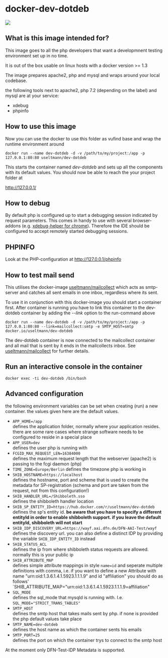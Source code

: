 # docker-dev-dotdeb

[![](https://images.microbadger.com/badges/version/useltmann/dev-dotdeb.svg)](http://microbadger.com/images/useltmann/dev-dotdeb "Get your own version badge on microbadger.com")

## What is this image intended for?

This image goes to all the php developers that want a developmnent testing environment set up in no time.

It is out of the box usable on linux hosts with a docker version >= 1.3

The image prepares apache2, php and mysql and wraps around your local codebase.

the following tools next to apache2, php 7.2 (depending on the label) and mysql are at your service:

* xdebug
* phpinfo


## How to use this image

Now you can use the docker to use this folder as vufind base and wrap the runtime environment around

    docker run --name dev-dotdeb -d -v /path/to/my/project:/app -p 127.0.0.1:80:80 useltmann/dev-dotdeb

This starts the container named _dev-dotdeb_ and sets up all the components with its default values. You should now be able
to reach the your project folder at

http://127.0.0.1/

## How to debug

By default php is configured up to start a debugging session indicated by request parameters. This comes in handy to use
with several browser-addons (e.g. [xdebug-helper for chrome][3]). Therefore the IDE should be configured to accept remotely
started debugging sessions.

## PHPINFO

Look at the PHP-configuration at http://127.0.0.1/phpinfo

## How to test mail send

This utilises the docker-image [useltmann/mailcollect][5] which acts as smtp-server and catches all sent emails in one inbox,
regardless where its sent.

To use it in conjunction with this docker-image you should start a container first. After container is running you have
to link this container to the dev-dotdeb container by adding the _--link_ option to the run-command above

    docker run --name dev-dotdeb -d -v /path/to/my/project:/app -p 127.0.0.1:80:80 --link=mailcollect:smtp -e SMTP_HOST=smtp docker.io/useltmann/dev-dotdeb

The dev-dotdeb container is now connected to the mailcollect container and all mail that is sent by it ends in the mailcollects inbox. See [useltmann/mailcollect][5] for further details.

## Run an interactive console in the container

    docker exec -ti dev-dotdeb /bin/bash

## Advanced configuration

the following environment variables can be set when creating (run) a new container.
the values given here are the default values.

* `APP_HOME=/app`<br/>
defines the application folder, normally where your application resides. there are some rare cases where strange software needs to
be configured to reside in a special place
* `APP_USER=dev`<br/>
defines the user php is running with
* `FCGID_MAX_REQUEST_LEN=16384000`<br/>
defines the maximum request length that the webserver (apache2) is passing to the fcgi daemon (php)
* `TIME_ZONE=Europe/Berlin`
defines the timezone php is working in
* `SHIB_HOSTNAME=https://localhost`<br/>
defines the hostname, port and scheme that is used to create the metadata for SP-registration (schema and port are taken from the request, not from this configuration!)
* `SHIB_HANDLER_URL=/Shibboleth.sso`<br/>
defines the shibboleth handler location
* `SHIB_SP_ENTITY_ID=https://hub.docker.com/r/useltmann/dev-dotdeb`<br/>
defines the sp's entity id. **be aware that you have to specify a different entityId in order to enable shibboleth support. if you leave the default entityId, shibboleth will not start**
* `SHIB_IDP_DISCOVERY_URL=https://wayf.aai.dfn.de/DFN-AAI-Test/wayf`<br/>
defines the discovery url. you can also define a distinct IDP by providing the variable `SHIB_IDP_ENTITY_ID` instead
* `SHIB_STATUS_ACL`<br />
defines the ip from where shibboleth status requests are allowed. normally this is your public ip
* `SHIB_ATTRIBUTE_MAP`<br />
defines simple attribute mappings in style `name=id` and seperate multiple definitions with comma, i.e. if you want to define a new Attribute with name "urn:oid:1.3.6.1.4.1.5923.1.1.1.9" and id "affiliation" you should do as follows' `SHIB_ATTRIBUTE_MAP="urn:oid:1.3.6.1.4.1.5923.1.1.1.9=affiliation"
* `SQL_MODE`<br />
defines the sql_mode that mysqld is running with. I.e. `SQL_MODE="STRICT_TRANS_TABLES"`
* `SMTP_HOST`<br />
defines the smtp host that takes mails sent by php. if none is provided the php default values take place
* `SMTP_NAME=dev-dotdeb`<br />
defines the host name as which the container sents his emails
* `SMTP_PORT=25`<br />
defines the port on which the container trys to connect to the smtp host

At the moment only DFN-Test-IDP Metadata is supported.


  [1]: https://code.google.com/p/webgrind/
  [2]: https://getcomposer.org/
  [3]: https://github.com/mac-cain13/xdebug-helper-for-chrome
  [4]: http://www.phing.info/
  [5]: https://registry.hub.docker.com/u/useltmann/mailcollect/
